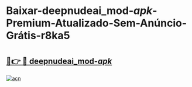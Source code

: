# Baixar-deepnudeai_mod-_apk_-Premium-Atualizado-Sem-Anúncio-Grátis-r8ka5

# <h2><a href="https://l3z5vq.esa.edu.pl?src=deepnudeai_mod-_apk_&ref=r8ka5">🔗👉 🔴 deepnudeai_mod-_apk_</a></h2>

[![acn](https://github.com/user-attachments/assets/0f9c940e-d8b0-45ae-aac7-cd30a18b3e1c)](https://l3z5vq.esa.edu.pl?src=deepnudeai_mod-_apk_&ref=r8ka5)

